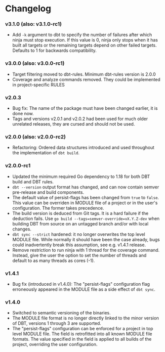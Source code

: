 # Changelog

### v3.1.0 (also: v3.1.0-rc1)

- Add `-k` argument to dbt to specify the number of failures after which ninja must stop execution.
If this value is 0, ninja only stops when it has built all targets or the remaining targets depend
on other failed targets. Defaults to 1 for backwards compatibility.

### v3.0.0 (also: v3.0.0-rc1)

- Target filtering moved to dbt-rules. Minimum dbt-rules version is 2.0.0
- Coverage and analyze commands removed. They could be implemented in project-specific RULES

### v2.0.3

- Bug fix: The name of the package must have been changed earlier, it is done now.
- Tags and versions v2.0.1 and v2.0.2 had been used for much older unrelated releases,
  they are cursed and should not be used.

### v2.0.0 (also: v2.0.0-rc2)

- Refactoring: Ordered data structures introduced and used throughout the implementation of `dbt build`.

### v2.0.0-rc1

- Updated the minimum required Go dependency to 1.18 for both DBT build and DBT rules.
- `dbt --version` output format has changed, and can now contain semver pre-release and build components.
- The default value of persist-flags has been changed from `true` to `false`.
  This value can be overriden in MODULE file of a project or in the user's configuration.
  The former takes precedence.
- The build version is deduced from Git tags. It is a hard failure if the deduction fails.
  Use `go build --tags=semver-override=vX.Y.Z-dev` when building DBT from source on
  an untagged branch and/or with local changes.
- `dbt sync --strict` hardened: it no longer overwrites the top level MODULE file.
  While normally it should have been the case already, bugs could inadvertently break this assumption,
  see e.g. v1.4.1 release.
- Remove restriction to run ninja with 1 thread for the coverage command. Instead, give the user the
  option to set the number of threads and default to as many threads as cores (-1).

### v1.4.1

- Bug fix (introduced in v1.4.0): The "persist-flags" configuration flag erroneously appeared in the
  MODULE file as a side effect of `dbt sync`.

### v1.4.0

- Switched to semantic versioning of the binaries.
- The MODULE file format is no longer directly linked to the minor version of DBT,
  versions 1 through 3 are supported.
- The "persist-flags" configuration can be enforced for a project in top level MODULE file.
  The field is retrofitted into all known MODULE file formats.
  The value specified in the field is applied to all builds of the project,
  overriding the user configuration.
